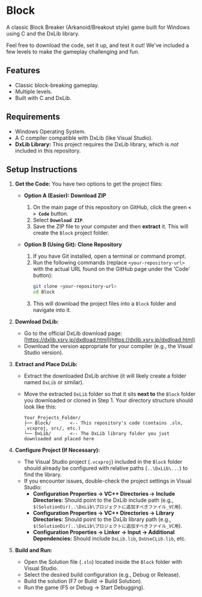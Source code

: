 # Block

A classic Block Breaker (Arkanoid/Breakout style) game built for Windows using C and the DxLib library.

Feel free to download the code, set it up, and test it out! We've included a few levels to make the gameplay challenging and fun.

## Features

* Classic block-breaking gameplay.
* Multiple levels.
* Built with C and DxLib.

## Requirements

* Windows Operating System.
* A C compiler compatible with DxLib (like Visual Studio).
* **DxLib Library:** This project requires the DxLib library, which is *not* included in this repository.

## Setup Instructions

1.  **Get the Code:** You have two options to get the project files:

    * **Option A (Easier): Download ZIP**
        1.  On the main page of this repository on GitHub, click the green **`< > Code`** button.
        2.  Select **`Download ZIP`**.
        3.  Save the ZIP file to your computer and then **extract** it. This will create the `Block` project folder.

    * **Option B (Using Git): Clone Repository**
        1.  If you have Git installed, open a terminal or command prompt.
        2.  Run the following commands (replace `<your-repository-url>` with the actual URL found on the GitHub page under the 'Code' button):
            ```bash
            git clone <your-repository-url>
            cd Block
            ```
        3.  This will download the project files into a `Block` folder and navigate into it.

2.  **Download DxLib:**
    * Go to the official DxLib download page: [https://dxlib.xsrv.jp/dxdload.html](https://dxlib.xsrv.jp/dxdload.html)
    * Download the version appropriate for your compiler (e.g., the Visual Studio version).

3.  **Extract and Place DxLib:**
    * Extract the downloaded DxLib archive (it will likely create a folder named `DxLib` or similar).
    * Move the extracted `DxLib` folder so that it sits **next to** the `Block` folder you downloaded or cloned in Step 1. Your directory structure should look like this:

        ```
        Your_Projects_Folder/
        ├── Block/       <-- This repository's code (contains .sln, .vcxproj, src/, etc.)
        └── DxLib/       <-- The DxLib library folder you just downloaded and placed here
        ```

4.  **Configure Project (If Necessary):**
    * The Visual Studio project (`.vcxproj`) included in the `Block` folder should already be configured with relative paths (`..\DxLib\...`) to find the library.
    * If you encounter issues, double-check the project settings in Visual Studio:
        * **Configuration Properties -> VC++ Directories -> Include Directories:** Should point to the DxLib include path (e.g., `$(SolutionDir)..\DxLib\プロジェクトに追加すべきファイル_VC用`).
        * **Configuration Properties -> VC++ Directories -> Library Directories:** Should point to the DxLib library path (e.g., `$(SolutionDir)..\DxLib\プロジェクトに追加すべきファイル_VC用`).
        * **Configuration Properties -> Linker -> Input -> Additional Dependencies:** Should include `DxLib.lib`, `DxUseCLib.lib`, etc.

5.  **Build and Run:**
    * Open the Solution file (`.sln`) located inside the `Block` folder with Visual Studio.
    * Select the desired build configuration (e.g., Debug or Release).
    * Build the solution (F7 or Build -> Build Solution).
    * Run the game (F5 or Debug -> Start Debugging).
